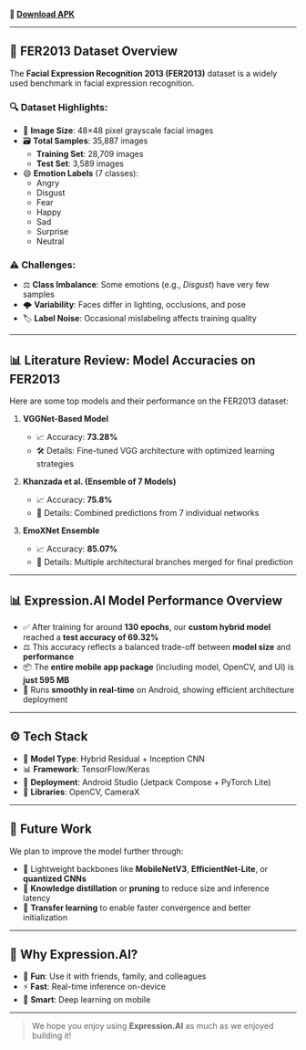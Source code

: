 
**🔗 [Download APK](https://github.com/Riiishaab/Expression.AI/releases/download/v1.0/ExpressionAI.apk)**

---

## 📘 FER2013 Dataset Overview

The **Facial Expression Recognition 2013 (FER2013)** dataset is a widely used benchmark in facial expression recognition.

### 🔍 Dataset Highlights:
- 📐 **Image Size**: 48×48 pixel grayscale facial images  
- 🗃️ **Total Samples**: 35,887 images  
  - **Training Set**: 28,709 images  
  - **Test Set**: 3,589 images  
- 😄 **Emotion Labels** (7 classes):
  - Angry  
  - Disgust  
  - Fear  
  - Happy  
  - Sad  
  - Surprise  
  - Neutral  

### ⚠️ Challenges:
- ⚖️ **Class Imbalance**: Some emotions (e.g., *Disgust*) have very few samples  
- 🌩️ **Variability**: Faces differ in lighting, occlusions, and pose  
- 🏷️ **Label Noise**: Occasional mislabeling affects training quality  

---

## 📊 Literature Review: Model Accuracies on FER2013

Here are some top models and their performance on the FER2013 dataset:

1. **VGGNet-Based Model**  
   - 📈 Accuracy: **73.28%**  
   - 🛠️ Details: Fine-tuned VGG architecture with optimized learning strategies  

2. **Khanzada et al. (Ensemble of 7 Models)**  
   - 📈 Accuracy: **75.8%**  
   - 🤖 Details: Combined predictions from 7 individual networks  

3. **EmoXNet Ensemble**  
   - 📈 Accuracy: **85.07%**  
   - 🔬 Details: Multiple architectural branches merged for final prediction  

---

## 📊 Expression.AI Model Performance Overview

- ✅ After training for around **130 epochs**, our **custom hybrid model** reached a **test accuracy of 69.32%**
- ⚖️ This accuracy reflects a balanced trade-off between **model size** and **performance**
- 📦 The **entire mobile app package** (including model, OpenCV, and UI) is **just 595 MB**
- 🚀 Runs **smoothly in real-time** on Android, showing efficient architecture deployment

---

## ⚙️ Tech Stack

- 🧠 **Model Type**: Hybrid Residual + Inception CNN  
- 📊 **Framework**: TensorFlow/Keras  
- 📱 **Deployment**: Android Studio (Jetpack Compose + PyTorch Lite)  
- 🎨 **Libraries**: OpenCV, CameraX

---

## 🔬 Future Work

We plan to improve the model further through:
- 📱 Lightweight backbones like **MobileNetV3**, **EfficientNet-Lite**, or **quantized CNNs**
- 🧠 **Knowledge distillation** or **pruning** to reduce size and inference latency  
- 🧬 **Transfer learning** to enable faster convergence and better initialization  

---

## 🎉 Why Expression.AI?

- 🤳 **Fun**: Use it with friends, family, and colleagues
- ⚡ **Fast**: Real-time inference on-device
- 🧠 **Smart**: Deep learning on mobile

---

> We hope you enjoy using **Expression.AI** as much as we enjoyed building it!

